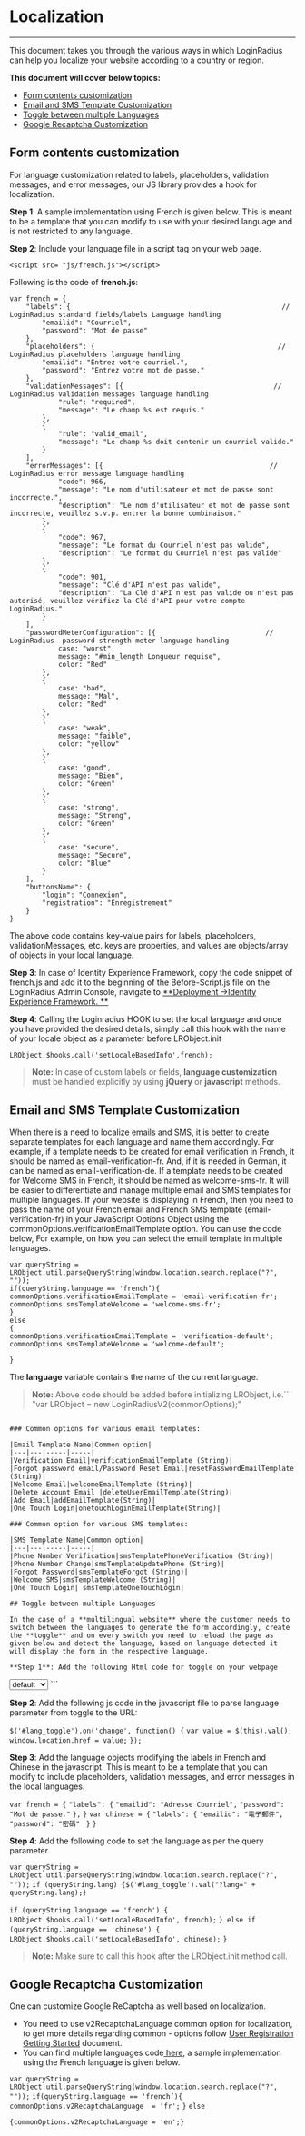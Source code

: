 Localization
=====

-------
This document takes you through the various ways in which LoginRadius can help you localize your website according to a country or region.

**This document will cover below topics:**

- [Form contents customization](#formcontentscustomization0)
- [Email and SMS Template Customization](#emailandsmstemplatecustomization1)
- [Toggle between multiple Languages](#togglebetweenmultiplelanguages2)
- [Google Recaptcha Customization](#googlerecaptchacustomization3)

## Form contents customization 

For language customization related to labels, placeholders, validation messages, and error messages, our JS library provides a hook for localization.

**Step 1**: A sample implementation using French is given below. This is meant to be a template that you can modify to use with your desired language and is not restricted to any language.

**Step 2**: Include your language file in a script tag on your web page.
```
<script src= "js/french.js"></script>
```

Following is the code of **french.js**:
```
var french = {
    "labels": {                                                    // LoginRadius standard fields/labels Language handling
        "emailid": "Courriel",
        "password": "Mot de passe"
    },
    "placeholders": {                                             // LoginRadius placeholders language handling
        "emailid": "Entrez votre courriel.",
        "password": "Entrez votre mot de passe."
    },
    "validationMessages": [{                                     // LoginRadius validation messages language handling
            "rule": "required",
            "message": "Le champ %s est requis."
        },
        {
            "rule": "valid_email",
            "message": "Le champ %s doit contenir un courriel valide."
        }
    ],
    "errorMessages": [{                                         // LoginRadius error message language handling
            "code": 966,
            "message": "Le nom d'utilisateur et mot de passe sont incorrecte.",
            "description": "Le nom d'utilisateur et mot de passe sont incorrecte, veuillez s.v.p. entrer la bonne combinaison."
        },
        {
            "code": 967,
            "message": "Le format du Courriel n'est pas valide",
            "description": "Le format du Courriel n'est pas valide"
        },
        {
            "code": 901,
            "message": "Clé d'API n'est pas valide",
            "description": "La Clé d'API n'est pas valide ou n'est pas autorisé, veuillez vérifiez la Clé d'API pour votre compte LoginRadius."
        }
    ],
    "passwordMeterConfiguration": [{                           // LoginRadius  password strength meter language handling
            case: "worst",
            message: "#min_length Longueur requise",
            color: "Red"
        },
        {
            case: "bad",
            message: "Mal",
            color: "Red"
        },
        {
            case: "weak",
            message: "faible",
            color: "yellow"
        },
        {
            case: "good",
            message: "Bien",
            color: "Green"
        },
        {
            case: "strong",
            message: "Strong",
            color: "Green"
        },
        {
            case: "secure",
            message: "Secure",
            color: "Blue"
        }
    ],
    "buttonsName": {
        "login": "Connexion",
        "registration": "Enregistrement"
    }
}
```

The above code contains key-value pairs for labels, placeholders, validationMessages, etc. keys are properties, and values are objects/array of objects in your local language.


**Step 3**: In case of Identity Experience Framework, copy the code snippet of french.js and add it to the beginning of the Before-Script.js file on the LoginRadius Admin Console, navigate to [**Deployment ->Identity Experience Framework.
**](https://adminconsole.loginradius.com/deployment/idx)

**Step 4**: Calling the Loginradius HOOK to set the local language and once you have provided the desired details, simply call this hook with the name of your locale object as a parameter before LRObject.init
```
LRObject.$hooks.call('setLocaleBasedInfo',french);
```

>**Note:** In case of custom labels or fields, **language customization** must be handled explicitly by using **jQuery** or **javascript** methods.

## Email and SMS Template Customization
 
When there is a need to localize emails and SMS, it is better to create separate templates for each language and name them accordingly. For example, if a template needs to be created for email verification in French, it should be named as email-verification-fr. And, if it is needed in German, it can be named as email-verification-de. If a template needs to be created for Welcome SMS in French, it should be named as welcome-sms-fr. It will be easier to differentiate and manage multiple email and SMS templates for multiple languages.
If your website is displaying in French, then you need to pass the name of your French email and French SMS template (email-verification-fr) in your JavaScript Options Object using the commonOptions.verificationEmailTemplate option.
You can use the code below, For example, on how you can select the email template in multiple languages.

```
var queryString = LRObject.util.parseQueryString(window.location.search.replace("?", ""));
if(queryString.language == 'french’){
commonOptions.verificationEmailTemplate = 'email-verification-fr';
commonOptions.smsTemplateWelcome = 'welcome-sms-fr';
}
else
{
commonOptions.verificationEmailTemplate = 'verification-default';
commonOptions.smsTemplateWelcome = 'welcome-default';

}
```
The  **language** variable contains the name of the current language.

>**Note:** Above code should be added before initializing LRObject, i.e.```
"var LRObject = new LoginRadiusV2(commonOptions);"
```

### Common options for various email templates:

|Email Template Name|Common option|
|---|---|-----|-----|
|Verification Email|verificationEmailTemplate (String)|
|Forgot password email/Password Reset Email|resetPasswordEmailTemplate (String)|
|Welcome Email|welcomeEmailTemplate (String)|
|Delete Account Email |deleteUserEmailTemplate(String)|
|Add Email|addEmailTemplate(String)|
|One Touch Login|onetouchLoginEmailTemplate(String)|

### Common option for various SMS templates:

|SMS Template Name|Common option|
|---|---|-----|-----|
|Phone Number Verification|smsTemplatePhoneVerification (String)|
|Phone Number Change|smsTemplateUpdatePhone (String)|
|Forgot Password|smsTemplateForgot (String)|
|Welcome SMS|smsTemplateWelcome (String)|
|One Touch Login| smsTemplateOneTouchLogin|

## Toggle between multiple Languages
 
In the case of a **multilingual website** where the customer needs to switch between the languages to generate the form accordingly, create the **toggle** and on every switch you need to reload the page as given below and detect the language, based on language detected it will display the form in the respective language.

**Step 1**: Add the following Html code for toggle on your webpage

```
<select name="lang_toggle" id="lang_toggle">
<option value>default</option>
<option value="/auth.aspx?lang=chinese">chinese</option>
</select>
```

**Step 2**: Add the following js code in the javascript file to parse language parameter from toggle to the URL:


`$('#lang_toggle').on('change', function() {`
  `var value = $(this).val();`
`window.location.href = value;`
`});`


**Step 3**: Add the language objects modifying the labels in French and Chinese in the javascript. This is meant to be a template that you can modify to include placeholders, validation messages, and error messages in the local languages.

`var french = {`
    `"labels": {`
        `"emailid": "Adresse Courriel",`
        `"password": "Mot de passe."`
    `},`
`}`
`var chinese = {`
    `"labels": {`
        `"emailid": "電子郵件",`
        `"password": "密碼"`
   ` }`
`}`

**Step 4**: Add the following code to set the language as per the query parameter



`var queryString = LRObject.util.parseQueryString(window.location.search.replace("?", ""));`
`if (queryString.lang) {$('#lang_toggle').val("?lang=" + queryString.lang);}`



`if (queryString.language == 'french') {`
`    LRObject.$hooks.call('setLocaleBasedInfo', french);`
`} else if (queryString.language == 'chinese') {`
`    LRObject.$hooks.call('setLocaleBasedInfo', chinese);`
`}`


>**Note:** Make sure to call this hook after the LRObject.init method call.

## Google Recaptcha Customization
 
One can customize Google ReCaptcha as well based on localization. 
- You need to use v2RecaptchaLanguage common option for localization, to get more details regarding common - options follow [User Registration Getting Started](https://www.loginradius.com/docs/api/v2/user-registration/user-registration-getting-started) document. 
- You can find multiple languages code[ here](https://developers.google.com/recaptcha/docs/language), a sample implementation using the French language is given below.



`var queryString = LRObject.util.parseQueryString(window.location.search.replace("?", ""));`
`if(queryString.language == 'french’){`
`commonOptions.v2RecaptchaLanguage  = ‘fr';`
`}`
`else`

`{commonOptions.v2RecaptchaLanguage = 'en';}`